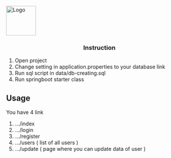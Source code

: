 
<!-- PROJECT LOGO -->
<br />
<div align="left">
  <a href="https://github.com/othneildrew/Best-README-Template">
    <img src="images/logo.png" alt="Logo" width="80" height="80">
  </a>

  <h3 align="center">Instruction</h3>

 


<!-- GETTING STARTED -->

1. Open project
2. Change setting in application.properties to your database link
3. Run sql script in data/db-creating.sql
4. Run springboot starter class




<!-- USAGE EXAMPLES -->
## Usage

You have 4 link
1) .../index
2) .../login
3) .../register
4) .../users ( list of all users )
5) .../update ( page where you can update data of user )




